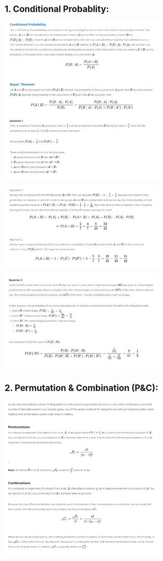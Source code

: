 # 1. Conditional Probablity:
![](https://github.com/VishwasDevnani/10Days-OF-Stats/blob/main/Day03/images/desc1.png)

![](https://github.com/VishwasDevnani/10Days-OF-Stats/blob/main/Day03/images/desc2.png)

![](https://github.com/VishwasDevnani/10Days-OF-Stats/blob/main/Day03/images/desc3.png)

# 2. Permutation & Combination (P&C):

![](https://github.com/VishwasDevnani/10Days-OF-Stats/blob/main/Day03/images/desc4.png)
